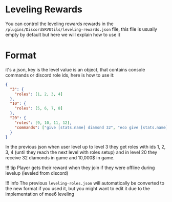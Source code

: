 # Leveling Rewards

You can control the leveling rewards rewards in the `/plugins/DiscordSRVUtils/leveling-rewards.json` file, this file is usually empty by default but 
here we will explain how to use it

# Format
it's a json, key is the level value is an object, that contains console commands or discord role ids, here is how to use it:

```json
{
  "3": {
    "roles": [1, 2, 3, 4]
  },
  "10": {
    "roles": [5, 6, 7, 8]
  },
  "20": {
    "roles": [9, 10, 11, 12],
    "commands": ["give [stats.name] diamond 32", "eco give [stats.name] 10000"]
  }
}
```

In the previous json when user level up to level 3 they get roles with ids 1, 2, 3, 4 (until they reach the next level with roles setup) and in level 20 they receive 32 diamonds in game and 10,000$ in game.

!!! tip
    Player gets their reward when they join if they were offline during levelup (leveled from discord)

!!! info
    The previous `leveling-roles.json` will automatically be converted to the new format if you used it, but you might want to edit it due to the implementation of mee6 leveling

